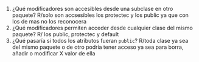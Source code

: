 1. ¿Qué modificadores son accesibles desde una subclase en otro paquete? R/solo son accsesibles los protectec y los public ya que con los de mas no los reconocera
3. ¿Qué modificadores permiten acceder desde cualquier clase del mismo paquete? R/ los public, protectec y default
4. ¿Qué pasaría si todos los atributos fueran `public`? R/toda clase ya sea del mismo paquete o de otro podria tener acceso ya sea para borra, añadir o modificar X valor de ella
